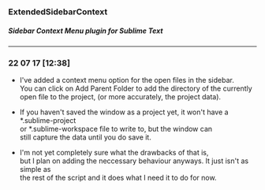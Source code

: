 ### ExtendedSidebarContext
##### Sidebar Context Menu plugin for Sublime Text
***


### **22 07 17 [12:38]**



*   I've added a context menu option for the open files in the sidebar.  
You can click on Add Parent Folder to add the directory of the currently  
open file to the project, (or more accurately, the project data).  

*   If you haven't saved the window as a project yet, it won't have a *.sublime-project  
or *.sublime-workspace file to write to, but the window can  
still capture the data until you do save it.  

*   I'm not yet completely sure what the drawbacks of that is,  
but I plan on adding the neccessary behaviour anyways. It just isn't as simple as  
the rest of the script and it does what I need it to do for now.  
